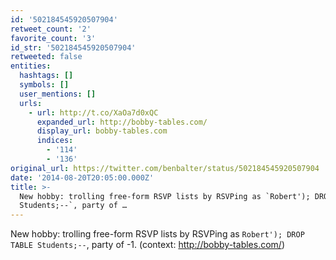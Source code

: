 ```yaml
---
id: '502184545920507904'
retweet_count: '2'
favorite_count: '3'
id_str: '502184545920507904'
retweeted: false
entities:
  hashtags: []
  symbols: []
  user_mentions: []
  urls:
    - url: http://t.co/XaOa7d0xQC
      expanded_url: http://bobby-tables.com/
      display_url: bobby-tables.com
      indices:
        - '114'
        - '136'
original_url: https://twitter.com/benbalter/status/502184545920507904
date: '2014-08-20T20:05:00.000Z'
title: >-
  New hobby: trolling free-form RSVP lists by RSVPing as `Robert'); DROP TABLE
  Students;--`, party of …
---
```


New hobby: trolling free-form RSVP lists by RSVPing as `Robert'); DROP TABLE Students;--`, party of -1. (context: http://bobby-tables.com/)